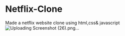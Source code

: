 # Netflix-Clone
Made a netflix website clone using html,css&amp; javascript
![Uploading Screenshot (26).png…]()
